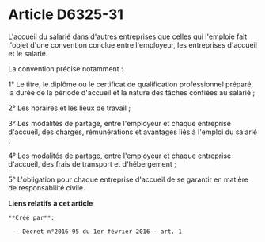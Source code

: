 # Article D6325-31

L'accueil du salarié dans d'autres entreprises que celles qui l'emploie fait l'objet d'une convention conclue entre
l'employeur, les entreprises d'accueil et le salarié. 

La convention précise notamment : 

1° Le titre, le diplôme ou le certificat de qualification professionnel préparé, la durée de la période d'accueil et la
nature des tâches confiées au salarié ; 

2° Les horaires et les lieux de travail ; 

3° Les modalités de partage, entre l'employeur et chaque entreprise d'accueil, des charges, rémunérations et avantages liés à
l'emploi du salarié ; 

4° Les modalités de partage, entre l'employeur et chaque entreprise d'accueil, des frais de transport et d'hébergement ; 

5° L'obligation pour chaque entreprise d'accueil de se garantir en matière de responsabilité civile.

**Liens relatifs à cet article**

	**Créé par**:

	  - Décret n°2016-95 du 1er février 2016 - art. 1
